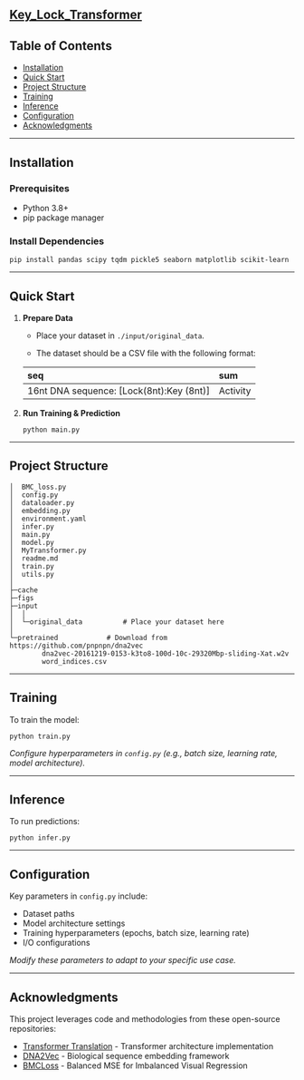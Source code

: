 ## **[Key_Lock_Transformer](https://github.com/LuXZ1z/Key_Lock_Transformer)**



## Table of Contents

- [Installation](#Installation)
- [Quick Start](#QS)
- [Project Structure](#PS)
- [Training](#T)
- [Inference](#I)
- [Configuration](#C)
- [Acknowledgments](#A)

------

## Installation<a id="Installation"></a>

### Prerequisites

- Python 3.8+
- pip package manager

### Install Dependencies

```
pip install pandas scipy tqdm pickle5 seaborn matplotlib scikit-learn
```

------

## Quick Start<a id="QS"></a>

1. **Prepare Data**

   - Place your dataset in `./input/original_data`.

   - The dataset should be a CSV file with the following format:

   | **seq**                                  | **sum**  |
   | :--------------------------------------- | :------- |
   | 16nt DNA sequence: [Lock(8nt):Key (8nt)] | Activity |

2. **Run Training & Prediction**

   ```
   python main.py
   ```

------

## Project Structure<a id="PS"></a>

```
│  BMC_loss.py                                                                                                  
│  config.py
│  dataloader.py
│  embedding.py
│  environment.yaml
│  infer.py
│  main.py
│  model.py
│  MyTransformer.py
│  readme.md
│  train.py
│  utils.py
│
├─cache
├─figs
├─input
│  │
│  └─original_data			# Place your dataset here      
│
└─pretrained			# Download from https://github.com/pnpnpn/dna2vec
        dna2vec-20161219-0153-k3to8-100d-10c-29320Mbp-sliding-Xat.w2v
        word_indices.csv
```

------

## Training<a id="T"></a>

To train the model:

```
python train.py
```

*Configure hyperparameters in `config.py` (e.g., batch size, learning rate, model architecture).*

------

## Inference<a id="I"></a>

To run predictions:

```
python infer.py
```

------

## Configuration<a id="C"></a>

Key parameters in `config.py` include:

- Dataset paths
- Model architecture settings
- Training hyperparameters (epochs, batch size, learning rate)
- I/O configurations

*Modify these parameters to adapt to your specific use case.*

------

## Acknowledgments<a id="A"></a>

This project leverages code and methodologies from these open-source repositories:

- [Transformer Translation](https://github.com/moon-hotel/TransformerTranslation) - Transformer architecture implementation
- [DNA2Vec](https://github.com/pnpnpn/dna2vec) - Biological sequence embedding framework
- [BMCLoss](https://github.com/jiawei-ren/BalancedMSE) - Balanced MSE for Imbalanced Visual Regression



